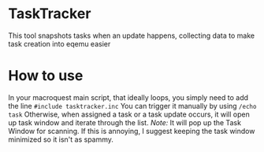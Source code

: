 # TaskTracker
This tool snapshots tasks when an update happens, collecting data to make task creation into eqemu easier

# How to use
In your macroquest main script, that ideally loops, you simply need to add the line `#include tasktracker.inc`
You can trigger it manually by using `/echo task`
Otherwise, when assigned a task or a task update occurs, it will open up task window and iterate through the list.
*Note:* It will pop up the Task Window for scanning. If this is annoying, I suggest keeping the task window minimized so it isn't as spammy.